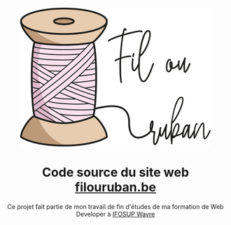 <p align="center"><img src="/website/public/media/logo/logo-filouruban-bigger.svg" min-width="100px" max-width="300px" height="auto"></img></p>
<h1 align="center">Code source du site web <a href="https://filouruban.be" target="_blank">filouruban.be</a></h1>
<p align="center">Ce projet fait partie de mon travail de fin d'études de ma formation de Web Developer à <a href="http://www.ifosupwavre.be/" target="_blank">IFOSUP Wavre</a></p>